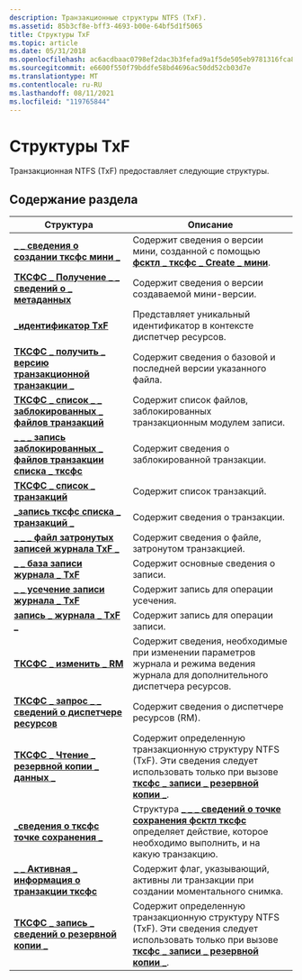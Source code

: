 ```yaml
---
description: Транзакционные структуры NTFS (TxF).
ms.assetid: 85b3cf8e-bff3-4693-b00e-64bf5d1f5065
title: Структуры TxF
ms.topic: article
ms.date: 05/31/2018
ms.openlocfilehash: ac6acdbaac0798ef2dac3b3fefad9a1f5de505eb9781316fca82d45cfad26af0
ms.sourcegitcommit: e6600f550f79bddfe58bd4696ac50dd52cb03d7e
ms.translationtype: MT
ms.contentlocale: ru-RU
ms.lasthandoff: 08/11/2021
ms.locfileid: "119765844"
---
```

# <a name="txf-structures"></a>Структуры TxF

Транзакционная NTFS (TxF) предоставляет следующие структуры.

## <a name="in-this-section"></a>Содержание раздела



| Структура                                                                                                    | Описание                                                                                                                                                                                        |
|--------------------------------------------------------------------------------------------------------------|----------------------------------------------------------------------------------------------------------------------------------------------------------------------------------------------------|
| [**\_ \_ сведения о создании тксфс мини \_**](/windows/desktop/api/WinIoCtl/ns-winioctl-txfs_create_miniversion_info)<br/>                           | Содержит сведения о версии мини, созданной с помощью [**фсктл \_ тксфс \_ Create \_ мини**](/windows/win32/api/winioctl/ni-winioctl-fsctl_txfs_create_miniversion).<br/>                                            |
| [**ТКСФС \_ Получение \_ \_ сведений о \_ метаданных**](/windows/desktop/api/WinIoCtl/ns-winioctl-txfs_get_metadata_info_out)<br/>                              | Содержит сведения о версии создаваемой мини-версии.<br/>                                                                                                                 |
| [**\_идентификатор TxF**](/windows/desktop/api/TxfW32/ns-txfw32-txf_id)<br/>                                                                         | Представляет уникальный идентификатор в контексте диспетчер ресурсов.<br/>                                                                                                              |
| [**ТКСФС \_ получить \_ версию транзакционной транзакции \_**](/windows/desktop/api/WinIoCtl/ns-winioctl-txfs_get_transacted_version)<br/>                             | Содержит сведения о базовой и последней версии указанного файла.<br/>                                                                                                      |
| [**ТКСФС \_ список \_ \_ заблокированных \_ файлов транзакций**](/windows/desktop/api/WinIoCtl/ns-winioctl-txfs_list_transaction_locked_files)<br/>              | Содержит список файлов, заблокированных транзакционным модулем записи.<br/>                                                                                                                                 |
| [**\_ \_ \_ запись заблокированных \_ файлов транзакции списка \_ тксфс**](/windows/desktop/api/WinIoCtl/ns-winioctl-txfs_list_transaction_locked_files_entry)<br/> | Содержит сведения о заблокированной транзакции.<br/>                                                                                                                                        |
| [**ТКСФС \_ список \_ транзакций**](/windows/desktop/api/WinIoCtl/ns-winioctl-txfs_list_transactions)<br/>                                        | Содержит список транзакций.<br/>                                                                                                                                                        |
| [**\_запись тксфс списка \_ транзакций \_**](/windows/desktop/api/WinIoCtl/ns-winioctl-txfs_list_transactions_entry)<br/>                           | Содержит сведения о транзакции.<br/>                                                                                                                                               |
| [**\_ \_ \_ файл затронутых записей журнала TxF \_**](/windows/desktop/api/TxfW32/ns-txfw32-txf_log_record_affected_file)<br/>                          | Содержит сведения о файле, затронутом транзакцией.<br/>                                                                                                                     |
| [**\_ \_ база записи журнала \_ TxF**](/windows/desktop/api/TxfW32/ns-txfw32-txf_log_record_base)<br/>                                             | Содержит основные сведения о записи.<br/>                                                                                                                                                  |
| [**\_ \_ усечение записи журнала \_ TxF**](/windows/desktop/api/TxfW32/ns-txfw32-txf_log_record_truncate)<br/>                                     | Содержит запись для операции усечения.<br/>                                                                                                                                           |
| [**запись \_ журнала \_ TxF \_**](/windows/desktop/api/TxfW32/ns-txfw32-txf_log_record_write)<br/>                                           | Содержит запись для операции записи.<br/>                                                                                                                                              |
| [**ТКСФС \_ изменить \_ RM**](/windows/desktop/api/WinIoCtl/ns-winioctl-txfs_modify_rm)<br/>                                                        | Содержит сведения, необходимые при изменении параметров журнала и режима ведения журнала для дополнительного диспетчера ресурсов.<br/>                                                                      |
| [**ТКСФС \_ запрос \_ \_ сведений о диспетчере ресурсов**](/windows/desktop/api/WinIoCtl/ns-winioctl-txfs_query_rm_information)<br/>                                 | Содержит сведения о диспетчере ресурсов (RM).<br/>                                                                                                                                   |
| [**ТКСФС \_ Чтение \_ резервной копии \_ данных \_**](/windows/desktop/api/WinIoCtl/ns-winioctl-txfs_read_backup_information_out)<br/>                  | Содержит определенную транзакционную структуру NTFS (TxF). Эти сведения следует использовать только при вызове [**тксфс \_ записи \_ резервной копии \_**](/windows/desktop/api/WinIoCtl/ns-winioctl-txfs_write_backup_information).<br/>    |
| [**\_сведения о тксфс точке сохранения \_**](/windows/desktop/api/WinIoCtl/ns-winioctl-txfs_savepoint_information)<br/>                                | Структура [**\_ \_ \_ сведений о точке сохранения фсктл тксфс**](/windows/desktop/api/WinIoCtl/ns-winioctl-txfs_savepoint_information) определяет действие, которое необходимо выполнить, и на какую транзакцию.<br/>                                      |
| [**\_ \_ Активная \_ информация о транзакции тксфс**](/windows/desktop/api/WinIoCtl/ns-winioctl-txfs_transaction_active_info)<br/>                           | Содержит флаг, указывающий, активны ли транзакции при создании моментального снимка.<br/>                                                                                     |
| [**ТКСФС \_ запись \_ сведений о резервной копии \_**](/windows/desktop/api/WinIoCtl/ns-winioctl-txfs_write_backup_information)<br/>                         | Содержит определенную транзакционную структуру NTFS (TxF). Эти сведения следует использовать только при вызове [**тксфс \_ записи \_ резервной копии \_**](/windows/desktop/api/WinIoCtl/ns-winioctl-txfs_read_backup_information_out).<br/> |



 

 

